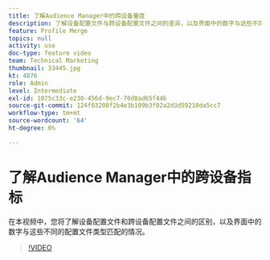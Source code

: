 ```yaml
---
title: 了解Audience Manager中的跨设备量度
description: 了解设备配置文件与跨设备配置文件之间的差异，以及界面中的数字与这些不同的配置文件类型匹配的位置。
feature: Profile Merge
topics: null
activity: use
doc-type: feature video
team: Technical Marketing
thumbnail: 33445.jpg
kt: 4876
role: Admin
level: Intermediate
exl-id: 1075c33c-e230-456d-9ec7-70d8ad65f44b
source-git-commit: 124f03208f2b4e3b109b3f02a2d3d59210da5cc7
workflow-type: tm+mt
source-wordcount: '64'
ht-degree: 0%

---
```


# 了解Audience Manager中的跨设备指标

在本视频中，您将了解设备配置文件和跨设备配置文件之间的区别，以及界面中的数字与这些不同的配置文件类型匹配的情况。

>[!VIDEO](https://video.tv.adobe.com/v/36831/?quality=12&captions=chi_hans)
